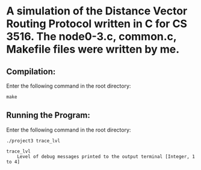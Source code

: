 # A simulation of the Distance Vector Routing Protocol written in C for CS 3516. The node0-3.c, common.c, Makefile files were written by me.

## Compilation:
    
  Enter the following command in the root directory:
  
  `make`

## Running the Program:
  Enter the following command in the root directory:
  
  `./project3 trace_lvl`

    trace_lvl
        Level of debug messages printed to the output terminal [Integer, 1 to 4]
